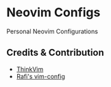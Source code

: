 # Neovim Configs

Personal Neovim Configurations

## Credits & Contribution

- [ThinkVim](https://github.com/hardcoreplayers/ThinkVim)
- [Rafi's vim-config](https://github.com/rafi/vim-config)

